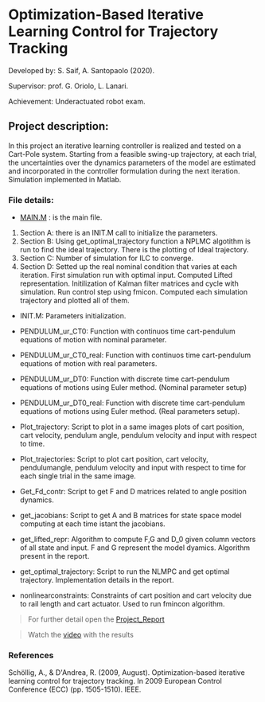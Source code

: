 <h1>Optimization-Based Iterative Learning Control for Trajectory Tracking</h1>

Developed by: S. Saif, A. Santopaolo (2020).

Supervisor: prof. G. Oriolo, L. Lanari.

Achievement: Underactuated robot exam.

<h2>Project description:</h2>

In this project an iterative learning controller is realized and tested on a Cart-Pole system. Starting from a feasible swing-up trajectory, at each trial, the uncertainties over the dynamics parameters of the model are estimated and incorporated in the controller formulation during the next iteration. Simulation implemented in Matlab.
<h3>File details:</h3>


- [MAIN.M](main.m) : is the main file.

1. Section A: there is an INIT.M call to initialize the parameters. 
1. Section B: Using get_optimal_trajectory function a NPLMC algotithm is run to find the ideal trajectory. There is the plotting of Ideal trajectory. 
1. Section C: Number of simulation for ILC to converge.
1. Section D: Setted up the real nominal condition that varies at each iteration. First simulation run with optimal input. Computed Lifted representation. Initilization of Kalman filter matrices and cycle with simulation. Run control step using fmicon. Computed each simulation trajectory and plotted all of them.

* INIT.M: Parameters initialization.

* PENDULUM_ur_CT0: Function with continuos time cart-pendulum equations of motion with nominal parameter.

* PENDULUM_ur_CT0_real: Function with continuos time cart-pendulum equations of motion with real parameters.

* PENDULUM_ur_DT0: Function with discrete time cart-pendulum equations of motions using Euler method. (Nominal parameter setup)

* PENDULUM_ur_DT0_real: Function with discrete time cart-pendulum equations of motions using Euler method. (Real parameters setup).

* Plot_trajectory: Script to plot in a same images plots of cart position, cart velocity, pendulum angle, pendulum velocity and input with respect to time.

* Plot_trajectories: Script to plot cart position, cart velocity, pendulumangle, pendulum velocity and input with respect to time for each single trial in the same image.

* Get_Fd_contr: Script to get F and D matrices related to angle position dynamics.

* get_jacobians: Script to get A and B matrices for state space model computing at each time istant the jacobians.

* get_lifted_repr: Algorithm to compute F,G and D_0 given column vectors of all state and input. F and G represent the model dyamics. Algorithm present in the report.

* get_optimal_trajectory: Script to run the NLMPC and get optimal trajectory. Implementation details in the report.

* nonlinearconstraints: Constraints of cart position and cart velocity due to rail length and cart actuator. Used to run fmincon algorithm.

> For further detail open the [ Project_Report](Report_Project.pdf)

>Watch the [video](https://youtu.be/KscG354lbqI) with the results

<h3> References </h3>
Schöllig, A., & D'Andrea, R. (2009, August). Optimization-based iterative learning control for trajectory tracking. In 2009 European Control Conference (ECC) (pp. 1505-1510). IEEE.

